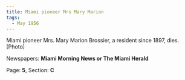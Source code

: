 ```yaml
---  
title: Miami pioneer Mrs Mary Marion  
tags:  
  - May 1956  
---  
```

  
Miami pioneer Mrs. Mary Marion Brossier, a resident since 1897, dies. [Photo]  
  
Newspapers: **Miami Morning News or The Miami Herald**  
  
Page: **5**, Section: **C** 
